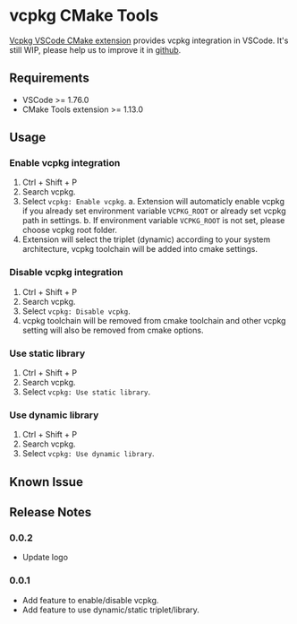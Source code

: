 # vcpkg CMake Tools

[Vcpkg VSCode CMake extension](https://marketplace.visualstudio.com/items?itemName=JackBoosY.vcpkg-cmake-tools) provides vcpkg integration in VSCode.
It's still WIP, please help us to improve it in [github](https://github.com/JackBoosY/vcpkg-vscode-extension).

## Requirements

- VSCode >= 1.76.0
- CMake Tools extension >= 1.13.0

## Usage

### Enable vcpkg integration

1. Ctrl + Shift + P
2. Search vcpkg.
3. Select `vcpkg: Enable vcpkg`.
  a. Extension will automaticly enable vcpkg if you already set environment variable `VCPKG_ROOT` or already set vcpkg path in settings.
  b. If environment variable `VCPKG_ROOT` is not set, please choose vcpkg root folder.
4. Extension will select the triplet (dynamic) according to your system architecture, vcpkg toolchain will be added into cmake settings.

### Disable vcpkg integration

1. Ctrl + Shift + P
2. Search vcpkg.
3. Select `vcpkg: Disable vcpkg`.
4. vcpkg toolchain will be removed from cmake toolchain and other vcpkg setting will also be removed from cmake options.

### Use static library

1. Ctrl + Shift + P
2. Search vcpkg.
3. Select `vcpkg: Use static library`.

### Use dynamic library

1. Ctrl + Shift + P
2. Search vcpkg.
3. Select `vcpkg: Use dynamic library`.

## Known Issue


## Release Notes

### 0.0.2

- Update logo

### 0.0.1

- Add feature to enable/disable vcpkg.
- Add feature to use dynamic/static triplet/library.